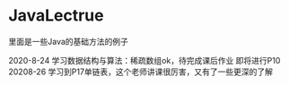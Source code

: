 # JavaLectrue
里面是一些Java的基础方法的例子

2020-8-24 
学习数据结构与算法：稀疏数组ok，待完成课后作业
即将进行P10
20208-26
学习到P17单链表，这个老师讲课很厉害，又有了一些更深的了解
